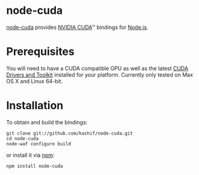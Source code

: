 # node-cuda

[node-cuda](https://github.com/kashif/node-cuda) provides [NVIDIA CUDA](http://developer.nvidia.com/category/zone/cuda-zone)™ bindings for [Node.js](http://nodejs.org/).

# Prerequisites

You will need to have a CUDA compatible GPU as well as the latest [CUDA Drivers and Toolkit](http://developer.nvidia.com/cuda-downloads) installed for your platform. Currently only tested on Max OS X and Linux 64-bit.

# Installation

To obtain and build the bindings:

    git clone git://github.com/kashif/node-cuda.git
    cd node-cuda
    node-waf configure build

or install it via [npm](http://npmjs.org/):

    npm install node-cuda